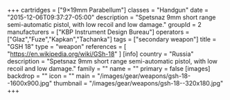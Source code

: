 +++
cartridges = ["9×19mm Parabellum"]
classes = "Handgun"
date = "2015-12-06T09:37:27-05:00"
description = "Spetsnaz 9mm short range semi-automatic pistol, with low recoil and low damage."
groupId = 2
manufacturers = ["KBP Instrument Design Bureau"]
operators = ["Glaz","Fuze","Kapkan","Tachanka"]
tags = ["secondary weapon"]
title = "GSH 18"
type = "weapon"
references = [
  "https://en.wikipedia.org/wiki/GSh-18"
]
[info]
  country = "Russia"
  description = "Spetsnaz 9mm short range semi-automatic pistol, with low recoil and low damage."
  family = ""
  name = ""
  primary = false
[images]
  backdrop = ""
  icon = ""
  main = "/images/gear/weapons/gsh-18--1600x900.jpg"
  thumbnail = "/images/gear/weapons/gsh-18--320x180.jpg"
+++
